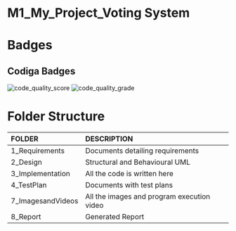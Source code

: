 # M1_My_Project_Voting System
# Badges
## Codiga Badges
![code_quality_score](https://api.codiga.io/project/32289/score/svg)
![code_quality_grade](https://api.codiga.io/project/32289/status/svg)

# Folder Structure
|FOLDER|DESCRIPTION|
|:-----|:----------|
|1_Requirements|Documents detailing requirements|
|2_Design|Structural and Behavioural UML|
|3_Implementation|All the code is written here|
|4_TestPlan|Documents with test plans|
|7_ImagesandVideos|All the images and program execution video|
|8_Report|Generated Report|

